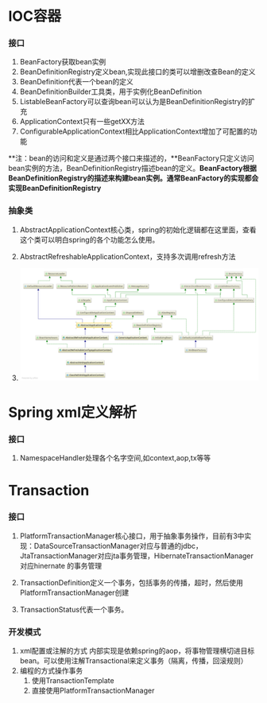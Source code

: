 # IOC容器

### 接口

1. BeanFactory获取bean实例
2. BeanDefinitionRegistry定义bean,实现此接口的类可以增删改查Bean的定义
3. BeanDefinition代表一个bean的定义
4. BeanDefinitionBuilder工具类，用于实例化BeanDefinition
5. ListableBeanFactory可以查询bean可以认为是BeanDefinitionRegistry的扩充
6. ApplicationContext只有一些getXX方法
7. ConfigurableApplicationContext相比ApplicationContext增加了可配置的功能

**注：bean的访问和定义是通过两个接口来描述的，**BeanFactory只定义访问bean实例的方法，BeanDefinitionRegistry描述bean的定义。**BeanFactory根据BeanDefinitionRegistry的描述来构建bean实例。**通常BeanFactory的实现都会实现**BeanDefinitionRegistry**

### 抽象类

1. AbstractApplicationContext核心类，spring的初始化逻辑都在这里面，查看这个类可以明白spring的各个功能怎么使用。
2. AbstractRefreshableApplicationContext，支持多次调用refresh方法

3. ![](/assets/ApplicationContext.png)

# Spring xml定义解析
### 接口
1. NamespaceHandler处理各个名字空间,如context,aop,tx等等


# Transaction

### 接口

1. PlatformTransactionManager核心接口，用于抽象事务操作，目前有3中实现：DataSourceTransactionManager对应与普通的jdbc，JtaTransactionManager对应jta事务管理，HibernateTransactionManager对应hinernate 的事务管理

2. TransactionDefinition定义一个事务，包括事务的传播，超时，然后使用PlatformTransactionManager创建

3. TransactionStatus代表一个事务。

### 开发模式

1. xml配置或注解的方式
   内部实现是依赖spring的aop，将事物管理横切进目标bean。可以使用注解Transactional来定义事务（隔离，传播，回滚规则）
2. 编程的方式操作事务
   1. 使用TransactionTemplate
   2. 直接使用PlatformTransactionManager



